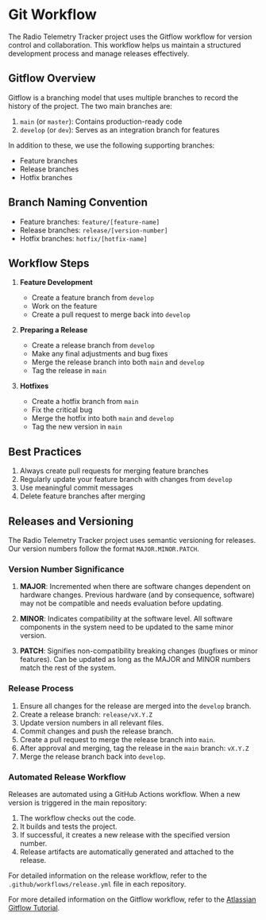 # Git Workflow

The Radio Telemetry Tracker project uses the Gitflow workflow for version control and collaboration. This workflow helps us maintain a structured development process and manage releases effectively.

## Gitflow Overview

Gitflow is a branching model that uses multiple branches to record the history of the project. The two main branches are:

1. `main` (or `master`): Contains production-ready code
2. `develop` (or `dev`): Serves as an integration branch for features

In addition to these, we use the following supporting branches:

- Feature branches
- Release branches
- Hotfix branches

## Branch Naming Convention

- Feature branches: `feature/[feature-name]`
- Release branches: `release/[version-number]`
- Hotfix branches: `hotfix/[hotfix-name]`

## Workflow Steps

1. **Feature Development**
   - Create a feature branch from `develop`
   - Work on the feature
   - Create a pull request to merge back into `develop`

2. **Preparing a Release**
   - Create a release branch from `develop`
   - Make any final adjustments and bug fixes
   - Merge the release branch into both `main` and `develop`
   - Tag the release in `main`

3. **Hotfixes**
   - Create a hotfix branch from `main`
   - Fix the critical bug
   - Merge the hotfix into both `main` and `develop`
   - Tag the new version in `main`

## Best Practices

1. Always create pull requests for merging feature branches
2. Regularly update your feature branch with changes from `develop`
3. Use meaningful commit messages
4. Delete feature branches after merging

## Releases and Versioning

The Radio Telemetry Tracker project uses semantic versioning for releases. Our version numbers follow the format `MAJOR.MINOR.PATCH`.

### Version Number Significance

1. **MAJOR**: Incremented when there are software changes dependent on hardware changes. Previous hardware (and by consequence, software) may not be compatible and needs evaluation before updating.

2. **MINOR**: Indicates compatibility at the software level. All software components in the system need to be updated to the same minor version.

3. **PATCH**: Signifies non-compatibility breaking changes (bugfixes or minor features). Can be updated as long as the MAJOR and MINOR numbers match the rest of the system.

### Release Process

1. Ensure all changes for the release are merged into the `develop` branch.
2. Create a release branch: `release/vX.Y.Z`
3. Update version numbers in all relevant files.
4. Commit changes and push the release branch.
5. Create a pull request to merge the release branch into `main`.
6. After approval and merging, tag the release in the `main` branch: `vX.Y.Z`
7. Merge the release branch back into `develop`.

### Automated Release Workflow

Releases are automated using a GitHub Actions workflow. When a new version is triggered in the main repository:

1. The workflow checks out the code.
2. It builds and tests the project.
3. If successful, it creates a new release with the specified version number.
4. Release artifacts are automatically generated and attached to the release.

For detailed information on the release workflow, refer to the `.github/workflows/release.yml` file in each repository.

For more detailed information on the Gitflow workflow, refer to the [Atlassian Gitflow Tutorial](https://www.atlassian.com/git/tutorials/comparing-workflows/gitflow-workflow).
